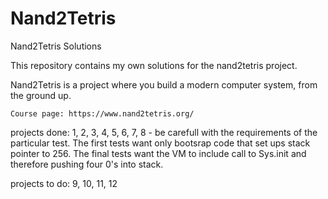 # Nand2Tetris
Nand2Tetris Solutions

This repository contains my own solutions for the nand2tetris project.

Nand2Tetris is a project where you build a modern computer system, from the ground up.

	Course page: https://www.nand2tetris.org/

projects done:
1, 2, 3, 4, 5, 6, 7, 
8 - be carefull with the requirements of the particular test. The first tests want only bootsrap code that set ups stack pointer to 256. The final tests want the VM to include call to Sys.init and therefore pushing four 0's into stack. 

projects to do:
9, 10, 11, 12
